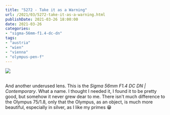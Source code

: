 ```yaml
---
title: "5272 - Take it as a Warning"
url: /2021/03/5272-take-it-as-a-warning.html
publishDate: 2021-03-26 18:00:00
date: 2021-03-26
categories:
- "sigma-56mm-f1.4-dc-dn"
tags:
- "austria"
- "wien"
- "vienna"
- "olympus-pen-f"
---
```

<div class="container">
<div class="center"><a target="_blank" href="https://d25zfm9zpd7gm5.cloudfront.net/1200x1200/2019/20190406_190154_lr.jpg"><img class="webfeedsFeaturedVisual" src="https://d25zfm9zpd7gm5.cloudfront.net/0600x0600/2019/20190406_190154_lr.jpg" /></a></div>
</div>
<br />

And another underused lens. This is the _Sigma 56mm F1.4 DC
DN | Contemporary_. What a name. I thought I needed it, I
found it to be pretty good, but somehow it never grew dear
to me. There isn't much difference to the Olympus 75/1.8,
only that the Olympus, as an object, is much more beautiful,
especially in silver, as I like my primes :grin:
